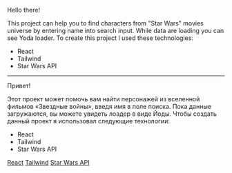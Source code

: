 Hello there!

This project can help you to find characters from "Star Wars" movies universe by entering name into search input. While data are loading you can see Yoda loader.
To create this project I used these technologies:
* React
* Tailwind 
* Star Wars API

---------------------------------------------------------------------------------------------------------------
Привет!

Этот проект может помочь вам найти персонажей из вселенной фильмов «Звездные войны», введя имя в поле поиска. Пока данные загружаются, вы можете увидеть лоадер в виде Йоды.
Чтобы создать данный проект я использовал следующие технологии:
* React
* Tailwind 
* Star Wars API

[React](https://react.dev/)
[Tailwind](https://tailwindcss.com/)
[Star Wars API](https://swapi.dev/)

